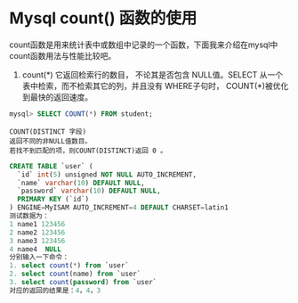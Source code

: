 # Mysql count() 函数的使用

count函数是用来统计表中或数组中记录的一个函数，下面我来介绍在mysql中count函数用法与性能比较吧。

1. count(\*) 它返回检索行的数目， 不论其是否包含 NULL值。SELECT 从一个表中检索，而不检索其它的列，并且没有 WHERE子句时， COUNT(*)被优化到最快的返回速度。

```sql
mysql> SELECT COUNT(*) FROM student;
```

```
COUNT(DISTINCT 字段)
返回不同的非NULL值数目。
若找不到匹配的项，则COUNT(DISTINCT)返回 0 。
```

```sql
CREATE TABLE `user` (
  `id` int(5) unsigned NOT NULL AUTO_INCREMENT,
  `name` varchar(10) DEFAULT NULL,
  `password` varchar(10) DEFAULT NULL,
  PRIMARY KEY (`id`)
) ENGINE=MyISAM AUTO_INCREMENT=4 DEFAULT CHARSET=latin1
测试数据为：
1 name1 123456
2 name2 123456
3 name3 123456
4 name4  NULL
分别输入一下命令：
1. select count(*) from `user`
2. select count(name) from `user`
3. select count(password) from `user`
对应的返回的结果是：4，4，3
```

